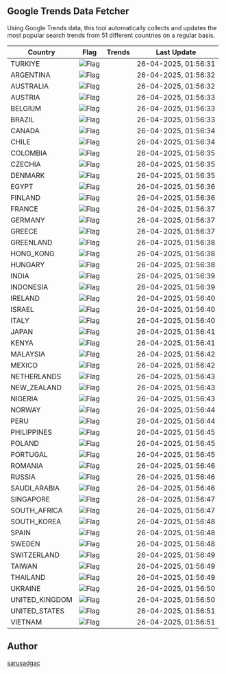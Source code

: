 
## Google Trends Data Fetcher

Using Google Trends data, this tool automatically collects and updates the most popular search trends from 51 different countries on a regular basis.


| Country | Flag | Trends | Last Update |
| --- | --- | --- | --- |
| TURKIYE | ![Flag](https://flagcdn.com/16x12/tr.png) |  | 26-04-2025, 01:56:31 |
| ARGENTINA | ![Flag](https://flagcdn.com/16x12/ar.png) |  | 26-04-2025, 01:56:32 |
| AUSTRALIA | ![Flag](https://flagcdn.com/16x12/au.png) |  | 26-04-2025, 01:56:32 |
| AUSTRIA | ![Flag](https://flagcdn.com/16x12/at.png) |  | 26-04-2025, 01:56:33 |
| BELGIUM | ![Flag](https://flagcdn.com/16x12/be.png) |  | 26-04-2025, 01:56:33 |
| BRAZIL | ![Flag](https://flagcdn.com/16x12/br.png) |  | 26-04-2025, 01:56:33 |
| CANADA | ![Flag](https://flagcdn.com/16x12/ca.png) |  | 26-04-2025, 01:56:34 |
| CHILE | ![Flag](https://flagcdn.com/16x12/cl.png) |  | 26-04-2025, 01:56:34 |
| COLOMBIA | ![Flag](https://flagcdn.com/16x12/co.png) |  | 26-04-2025, 01:56:35 |
| CZECHIA | ![Flag](https://flagcdn.com/16x12/cz.png) |  | 26-04-2025, 01:56:35 |
| DENMARK | ![Flag](https://flagcdn.com/16x12/dk.png) |  | 26-04-2025, 01:56:35 |
| EGYPT | ![Flag](https://flagcdn.com/16x12/eg.png) |  | 26-04-2025, 01:56:36 |
| FINLAND | ![Flag](https://flagcdn.com/16x12/fi.png) |  | 26-04-2025, 01:56:36 |
| FRANCE | ![Flag](https://flagcdn.com/16x12/fr.png) |  | 26-04-2025, 01:56:37 |
| GERMANY | ![Flag](https://flagcdn.com/16x12/de.png) |  | 26-04-2025, 01:56:37 |
| GREECE | ![Flag](https://flagcdn.com/16x12/gr.png) |  | 26-04-2025, 01:56:37 |
| GREENLAND | ![Flag](https://flagcdn.com/16x12/gl.png) |  | 26-04-2025, 01:56:38 |
| HONG_KONG | ![Flag](https://flagcdn.com/16x12/hk.png) |  | 26-04-2025, 01:56:38 |
| HUNGARY | ![Flag](https://flagcdn.com/16x12/hu.png) |  | 26-04-2025, 01:56:38 |
| INDIA | ![Flag](https://flagcdn.com/16x12/in.png) |  | 26-04-2025, 01:56:39 |
| INDONESIA | ![Flag](https://flagcdn.com/16x12/id.png) |  | 26-04-2025, 01:56:39 |
| IRELAND | ![Flag](https://flagcdn.com/16x12/ie.png) |  | 26-04-2025, 01:56:40 |
| ISRAEL | ![Flag](https://flagcdn.com/16x12/il.png) |  | 26-04-2025, 01:56:40 |
| ITALY | ![Flag](https://flagcdn.com/16x12/it.png) |  | 26-04-2025, 01:56:40 |
| JAPAN | ![Flag](https://flagcdn.com/16x12/jp.png) |  | 26-04-2025, 01:56:41 |
| KENYA | ![Flag](https://flagcdn.com/16x12/ke.png) |  | 26-04-2025, 01:56:41 |
| MALAYSIA | ![Flag](https://flagcdn.com/16x12/my.png) |  | 26-04-2025, 01:56:42 |
| MEXICO | ![Flag](https://flagcdn.com/16x12/mx.png) |  | 26-04-2025, 01:56:42 |
| NETHERLANDS | ![Flag](https://flagcdn.com/16x12/nl.png) |  | 26-04-2025, 01:56:43 |
| NEW_ZEALAND | ![Flag](https://flagcdn.com/16x12/nz.png) |  | 26-04-2025, 01:56:43 |
| NIGERIA | ![Flag](https://flagcdn.com/16x12/ng.png) |  | 26-04-2025, 01:56:43 |
| NORWAY | ![Flag](https://flagcdn.com/16x12/no.png) |  | 26-04-2025, 01:56:44 |
| PERU | ![Flag](https://flagcdn.com/16x12/pe.png) |  | 26-04-2025, 01:56:44 |
| PHILIPPINES | ![Flag](https://flagcdn.com/16x12/ph.png) |  | 26-04-2025, 01:56:45 |
| POLAND | ![Flag](https://flagcdn.com/16x12/pl.png) |  | 26-04-2025, 01:56:45 |
| PORTUGAL | ![Flag](https://flagcdn.com/16x12/pt.png) |  | 26-04-2025, 01:56:45 |
| ROMANIA | ![Flag](https://flagcdn.com/16x12/ro.png) |  | 26-04-2025, 01:56:46 |
| RUSSIA | ![Flag](https://flagcdn.com/16x12/ru.png) |  | 26-04-2025, 01:56:46 |
| SAUDI_ARABIA | ![Flag](https://flagcdn.com/16x12/sa.png) |  | 26-04-2025, 01:56:46 |
| SINGAPORE | ![Flag](https://flagcdn.com/16x12/sg.png) |  | 26-04-2025, 01:56:47 |
| SOUTH_AFRICA | ![Flag](https://flagcdn.com/16x12/za.png) |  | 26-04-2025, 01:56:47 |
| SOUTH_KOREA | ![Flag](https://flagcdn.com/16x12/kr.png) |  | 26-04-2025, 01:56:48 |
| SPAIN | ![Flag](https://flagcdn.com/16x12/es.png) |  | 26-04-2025, 01:56:48 |
| SWEDEN | ![Flag](https://flagcdn.com/16x12/se.png) |  | 26-04-2025, 01:56:48 |
| SWITZERLAND | ![Flag](https://flagcdn.com/16x12/ch.png) |  | 26-04-2025, 01:56:49 |
| TAIWAN | ![Flag](https://flagcdn.com/16x12/tw.png) |  | 26-04-2025, 01:56:49 |
| THAILAND | ![Flag](https://flagcdn.com/16x12/th.png) |  | 26-04-2025, 01:56:49 |
| UKRAINE | ![Flag](https://flagcdn.com/16x12/ua.png) |  | 26-04-2025, 01:56:50 |
| UNITED_KINGDOM | ![Flag](https://flagcdn.com/16x12/gb.png) |  | 26-04-2025, 01:56:50 |
| UNITED_STATES | ![Flag](https://flagcdn.com/16x12/us.png) |  | 26-04-2025, 01:56:51 |
| VIETNAM | ![Flag](https://flagcdn.com/16x12/vn.png) |  | 26-04-2025, 01:56:51 |


## Author
 [sarusadgac](https://x.com/sarusadgac)
